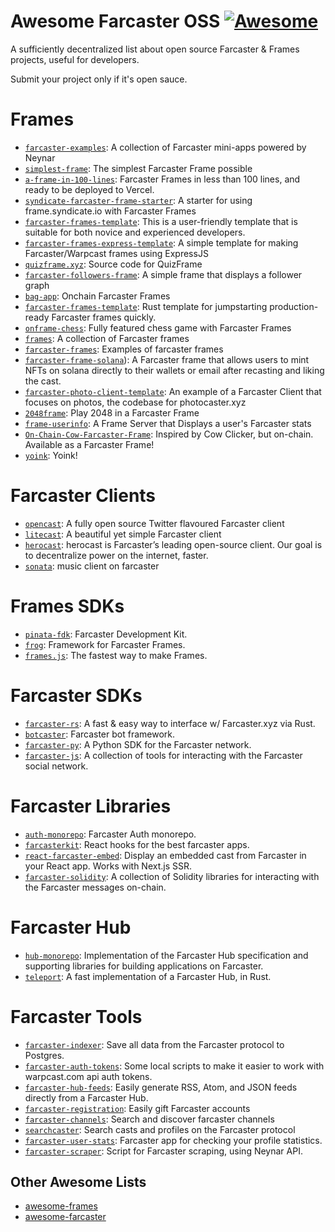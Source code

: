 # Awesome Farcaster OSS [![Awesome](https://awesome.re/badge.svg)](https://github.com/FTCHD/awesome-farcaster-dev)

A sufficiently decentralized list about open source Farcaster & Frames projects, useful for developers.

Submit your project only if it's open sauce.

# Frames
- [`farcaster-examples`](https://github.com/neynarxyz/farcaster-examples): A collection of Farcaster mini-apps powered by Neynar 
- [`simplest-frame`](https://github.com/depatchedmode/simplest-frame): The simplest Farcaster Frame possible 
- [`a-frame-in-100-lines`](https://github.com/Zizzamia/a-frame-in-100-lines): Farcaster Frames in less than 100 lines, and ready to be deployed to Vercel. 
- [`syndicate-farcaster-frame-starter`](https://github.com/WillPapper/syndicate-farcaster-frame-starter): A starter for using frame.syndicate.io with Farcaster Frames 
- [`farcaster-frames-template`](https://github.com/nekofar/farcaster-frames-template): This is a user-friendly template that is suitable for both novice and experienced developers. 
- [`farcaster-frames-express-template`](https://github.com/SamBroner/farcaster-frames-express-template): A simple template for making Farcaster/Warpcast frames using ExpressJS 
- [`quizframe.xyz`](https://github.com/w1nt3r-eth/quizframe.xyz): Source code for QuizFrame 
- [`farcaster-followers-frame`](https://github.com/karmacoma-eth/farcaster-followers-frame): A simple frame that displays a follower graph 
- [`bag-app`](https://github.com/Destiner/bag-app): Onchain Farcaster Frames 
- [`farcaster-frames-template`](https://github.com/jpgonzalezra/farcaster-frames-template): Rust template for jumpstarting production-ready Farcaster frames quickly. 
- [`onframe-chess`](https://github.com/fiveoutofnine/onframe-chess): Fully featured chess game with Farcaster Frames 
- [`frames`](https://github.com/gskril/frames): A collection of Farcaster frames 
- [`farcaster-frames`](https://github.com/stuckinaboot/farcaster-frames): Examples of farcaster frames 
- [`farcaster-frame-solana`](https://github.com/avneesh0612/farcaster-frame-solana)): A Farcaster frame that allows users to mint NFTs on solana directly to their wallets or email after recasting and liking the cast.
- [`farcaster-photo-client-template`](PinataCloud/farcaster-photo-client-template): An example of a Farcaster Client that focuses on photos, the codebase for photocaster.xyz 
- [`2048frame`](https://github.com/Montoya/2048frame): Play 2048 in a Farcaster Frame 
- [`frame-userinfo`](https://github.com/sagar-a16z/frame-userinfo): A Frame Server that Displays a user's Farcaster stats 
- [`On-Chain-Cow-Farcaster-Frame`](https://github.com/WillPapper/On-Chain-Cow-Farcaster-Frame): Inspired by Cow Clicker, but on-chain. Available as a Farcaster Frame! 
- [`yoink`](https://github.com/horsefacts/yoink): Yoink! 

# Farcaster Clients
- [`opencast`](https://github.com/stephancill/opencast): A fully open source Twitter flavoured Farcaster client 
- [`litecast`](https://github.com/dylsteck/litecast): A beautiful yet simple Farcaster client 
- [`herocast`](https://github.com/hero-org/herocast): herocast is Farcaster’s leading open-source client. Our goal is to decentralize power on the internet, faster. 
- [`sonata`](https://github.com/Coop-Records/sonata): music client on farcaster 

# Frames SDKs
- [`pinata-fdk`](https://github.com/PinataCloud/pinata-fdk): Farcaster Development Kit.
- [`frog`](https://github.com/wevm/frog): Framework for Farcaster Frames.
- [`frames.js`](https://github.com/framesjs/frames.js): The fastest way to make Frames.

# Farcaster SDKs
- [`farcaster-rs`](https://github.com/TheLDB/farcaster-rs): A fast & easy way to interface w/ Farcaster.xyz via Rust.
- [`botcaster`](https://github.com/BigWhaleLabs/botcaster): Farcaster bot framework.
- [`farcaster-py`](https://github.com/a16z/farcaster-py): A Python SDK for the Farcaster network.
- [`farcaster-js`](https://github.com/standard-crypto/farcaster-js): A collection of tools for interacting with the Farcaster social network.

# Farcaster Libraries
- [`auth-monorepo`](https://github.com/farcasterxyz/auth-monorepo): Farcaster Auth monorepo.
- [`farcasterkit`](https://github.com/dylsteck/farcasterkit): React hooks for the best farcaster apps.
- [`react-farcaster-embed`](https://github.com/pugson/react-farcaster-embed): Display an embedded cast from Farcaster in your React app. Works with Next.js SSR. 
- [`farcaster-solidity`](https://github.com/pavlovdog/farcaster-solidity): A collection of Solidity libraries for interacting with the Farcaster messages on-chain.

# Farcaster Hub
- [`hub-monorepo`](https://github.com/farcasterxyz/hub-monorepo): Implementation of the Farcaster Hub specification and supporting libraries for building applications on Farcaster.
- [`teleport`](https://github.com/OpenFarcaster/teleport): A fast implementation of a Farcaster Hub, in Rust. 

# Farcaster Tools
- [`farcaster-indexer`](https://github.com/gskril/farcaster-indexer): Save all data from the Farcaster protocol to Postgres.
- [`farcaster-auth-tokens`](https://github.com/davidfurlong/farcaster-auth-tokens): Some local scripts to make it easier to work with warpcast.com api auth tokens. 
- [`farcaster-hub-feeds`](https://github.com/gskril/farcaster-hub-feeds): Easily generate RSS, Atom, and JSON feeds directly from a Farcaster Hub. 
- [`farcaster-registration`](https://github.com/gskril/farcaster-registration): Easily gift Farcaster accounts 
- [`farcaster-channels`](https://github.com/davidfurlong/farcaster-channels): Search and discover farcaster channels 
- [`searchcaster`](https://github.com/gskril/searchcaster): Search casts and profiles on the Farcaster protocol 
- [`farcaster-user-stats`](https://github.com/mattwelter/farcaster-user-stats): Farcaster app for checking your profile statistics. 
- [`farcaster-scraper`](https://github.com/leo5imon/farcaster-scraper): Script for Farcaster scraping, using Neynar API. 



## Other Awesome Lists
- [awesome-frames](https://github.com/davidfurlong/awesome-frames)
- [awesome-farcaster](https://github.com/a16z/awesome-farcaster)

